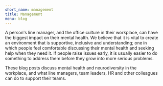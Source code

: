 ```yaml
---
short_name: management
title: Management
menu: blog
---
```


A person's line manager, and the office culture in their workplace, can have the biggest impact on their mental health.
We believe that it is vital to create an environment that is supportive, inclusive and understanding; one in which
people feel comfortable discussing their mental health and seeking help when they need it. If people raise issues early,
it is usually easier to do something to address them before they grow into more serious problems.

These blog posts discuss mental health and neurodiversity in the workplace, and what line managers, team leaders,
HR and other colleagues can do to support their teams.
